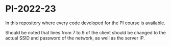 # PI-2022-23

In this repository where every code developed
for the PI course is available.

Should be noted that lines from 7 to 9 of
the client should be changed to the actual
SSID and password of the network, as well as
the server IP.
